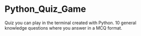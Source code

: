 # Python_Quiz_Game
Quiz you can play in the terminal created with Python. 10 general knowledge questions where you answer in a MCQ format.
